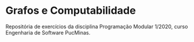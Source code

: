 # Grafos e Computabilidade
Repositória de exercícios da disciplina Programação Modular 1/2020, curso Engenharia de Software PucMinas.
